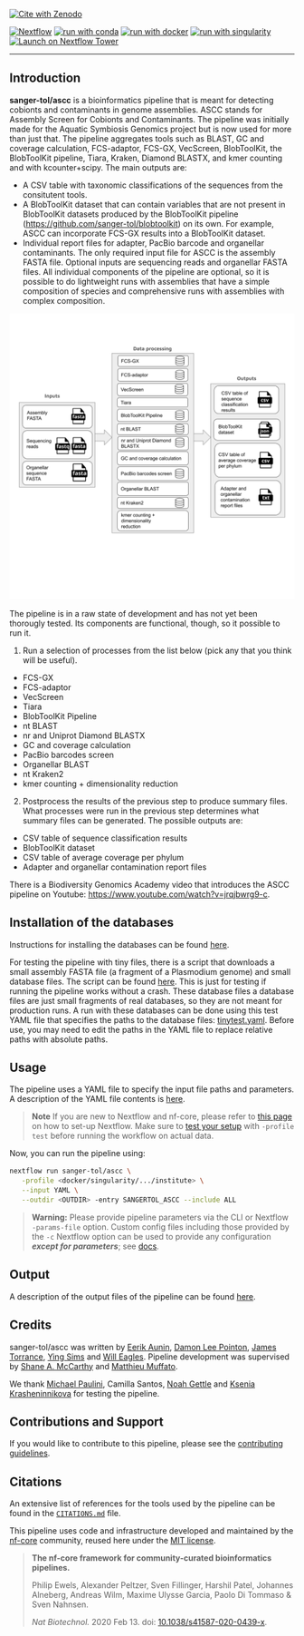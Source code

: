 [![Cite with Zenodo](http://img.shields.io/badge/DOI-10.5281/zenodo.XXXXXXX-1073c8?labelColor=000000)](https://doi.org/10.5281/zenodo.XXXXXXX)

[![Nextflow](https://img.shields.io/badge/nextflow%20DSL2-%E2%89%A522.10.1-23aa62.svg)](https://www.nextflow.io/)
[![run with conda](http://img.shields.io/badge/run%20with-conda-3EB049?labelColor=000000&logo=anaconda)](https://docs.conda.io/en/latest/)
[![run with docker](https://img.shields.io/badge/run%20with-docker-0db7ed?labelColor=000000&logo=docker)](https://www.docker.com/)
[![run with singularity](https://img.shields.io/badge/run%20with-singularity-1d355c.svg?labelColor=000000)](https://sylabs.io/docs/)
[![Launch on Nextflow Tower](https://img.shields.io/badge/Launch%20%F0%9F%9A%80-Nextflow%20Tower-%234256e7)](https://tower.nf/launch?pipeline=https://github.com/sanger-tol/ascc)

---

## Introduction

**sanger-tol/ascc** is a bioinformatics pipeline that is meant for detecting cobionts and contaminants in genome assemblies. ASCC stands for Assembly Screen for Cobionts and Contaminants. The pipeline was initially made for the Aquatic Symbiosis Genomics project but is now used for more than just that. The pipeline aggregates tools such as BLAST, GC and coverage calculation, FCS-adaptor, FCS-GX, VecScreen, BlobToolKit, the BlobToolKit pipeline, Tiara, Kraken, Diamond BLASTX, and kmer counting and with kcounter+scipy. The main outputs are:

- A CSV table with taxonomic classifications of the sequences from the consitutent tools.
- A BlobToolKit dataset that can contain variables that are not present in BlobToolKit datasets produced by the BlobToolKit pipeline (https://github.com/sanger-tol/blobtoolkit) on its own. For example, ASCC can incorporate FCS-GX results into a BlobToolKit dataset.
- Individual report files for adapter, PacBio barcode and organellar contaminants.
  The only required input file for ASCC is the assembly FASTA file. Optional inputs are sequencing reads and organellar FASTA files. All individual components of the pipeline are optional, so it is possible to do lightweight runs with assemblies that have a simple composition of species and comprehensive runs with assemblies with complex composition.

![sanger-tol/ascc overview diagram](docs/images/ascc_overview_diagram.png)

The pipeline is in a raw state of development and has not yet been thorougly tested. Its components are functional, though, so it possible to run it.

1. Run a selection of processes from the list below (pick any that you think will be useful).

- FCS-GX
- FCS-adaptor
- VecScreen
- Tiara
- BlobToolKit Pipeline
- nt BLAST
- nr and Uniprot Diamond BLASTX
- GC and coverage calculation
- PacBio barcodes screen
- Organellar BLAST
- nt Kraken2
- kmer counting + dimensionality reduction

2. Postprocess the results of the previous step to produce summary files. What processes were run in the previous step determines what summary files can be generated. The possible outputs are:

- CSV table of sequence classification results
- BlobToolKit dataset
- CSV table of average coverage per phylum
- Adapter and organellar contamination report files

There is a Biodiversity Genomics Academy video that introduces the ASCC pipeline on Youtube: https://www.youtube.com/watch?v=jrqjbwrg9-c.

## Installation of the databases

Instructions for installing the databases can be found [here](./docs/databases.md).

For testing the pipeline with tiny files, there is a script that downloads a small assembly FASTA file (a fragment of a Plasmodium genome) and small database files. The script can be found [here](./bin/download_tiny_database_test_files.sh). This is just for testing if running the pipeline works without a crash. These database files a database files are just small fragments of real databases, so they are not meant for production runs.
A run with these databases can be done using this test YAML file that specifies the paths to the database files: [tinytest.yaml](./assets/tinytest.yaml). Before use, you may need to edit the paths in the YAML file to replace relative paths with absolute paths.

## Usage

The pipeline uses a YAML file to specify the input file paths and parameters. A description of the YAML file contents is [here](./docs/usage.md).

> **Note**
> If you are new to Nextflow and nf-core, please refer to [this page](https://nf-co.re/docs/usage/installation) on how
> to set-up Nextflow. Make sure to [test your setup](https://nf-co.re/docs/usage/introduction#how-to-run-a-pipeline)
> with `-profile test` before running the workflow on actual data.

<!-- TODO nf-core: Describe the minimum required steps to execute the pipeline, e.g. how to prepare samplesheets.
     Explain what rows and columns represent. For instance (please edit as appropriate):

First, prepare a samplesheet with your input data that looks as follows:

`samplesheet.csv`:

```csv
sample,fastq_1,fastq_2
CONTROL_REP1,AEG588A1_S1_L002_R1_001.fastq.gz,AEG588A1_S1_L002_R2_001.fastq.gz
```

Each row represents a fastq file (single-end) or a pair of fastq files (paired end).

-->

Now, you can run the pipeline using:

<!-- TODO nf-core: update the following command to include all required parameters for a minimal example -->

```bash
nextflow run sanger-tol/ascc \
   -profile <docker/singularity/.../institute> \
   --input YAML \
   --outdir <OUTDIR> -entry SANGERTOL_ASCC --include ALL
```

> **Warning:**
> Please provide pipeline parameters via the CLI or Nextflow `-params-file` option. Custom config files including those
> provided by the `-c` Nextflow option can be used to provide any configuration _**except for parameters**_;
> see [docs](https://nf-co.re/usage/configuration#custom-configuration-files).

## Output

A description of the output files of the pipeline can be found [here](./docs/output.md).

## Credits

sanger-tol/ascc was written by [Eerik Aunin](https://github.com/eeaunin), [Damon Lee Pointon](https://github.com/DLBPointon), [James Torrance](https://github.com/jt8-sanger), [Ying Sims](https://github.com/yumisims) and [Will Eagles](https://github.com/weaglesBio). Pipeline development was supervised by [Shane A. McCarthy](https://github.com/mcshane) and [Matthieu Muffato](https://github.com/muffato).

We thank [Michael Paulini](https://github.com/epaule), Camilla Santos, [Noah Gettle](https://github.com/gettl008) and [Ksenia Krasheninnikova](https://github.com/ksenia-krasheninnikova) for testing the pipeline.

## Contributions and Support

If you would like to contribute to this pipeline, please see the [contributing guidelines](.github/CONTRIBUTING.md).

## Citations

<!-- TODO nf-core: Add citation for pipeline after first release. Uncomment lines below and update Zenodo doi and badge at the top of this file. -->
<!-- If you use  sanger-tol/ascc for your analysis, please cite it using the following doi: [10.5281/zenodo.XXXXXX](https://doi.org/10.5281/zenodo.XXXXXX) -->

<!-- TODO nf-core: Add bibliography of tools and data used in your pipeline -->

An extensive list of references for the tools used by the pipeline can be found in the [`CITATIONS.md`](CITATIONS.md) file.

This pipeline uses code and infrastructure developed and maintained by the [nf-core](https://nf-co.re) community, reused here under the [MIT license](https://github.com/nf-core/tools/blob/master/LICENSE).

> **The nf-core framework for community-curated bioinformatics pipelines.**
>
> Philip Ewels, Alexander Peltzer, Sven Fillinger, Harshil Patel, Johannes Alneberg, Andreas Wilm, Maxime Ulysse Garcia, Paolo Di Tommaso & Sven Nahnsen.
>
> _Nat Biotechnol._ 2020 Feb 13. doi: [10.1038/s41587-020-0439-x](https://dx.doi.org/10.1038/s41587-020-0439-x).
